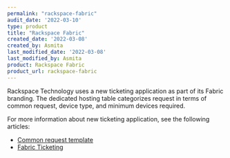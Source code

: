 ```yaml
---
permalink: "rackspace-fabric"
audit_date: '2022-03-10'
type: product
title: "Rackspace Fabric"
created_date: '2022-03-08'
created_by: Asmita
last_modified_date: '2022-03-08'
last_modified_by: Asmita
product: Rackspace Fabric
product_url: rackspace-fabric
---
```


Rackspace Technology uses a new ticketing application as part of its Fabric branding. The dedicated hosting table categorizes request in terms of common request, device type, and minimum devices required.

For more information about new ticketing application, see the following articles:
- [Common request template](/support/how-to/common-request-templates)
- [Fabric Ticketing](/support/how-to/fabric-ticketing)